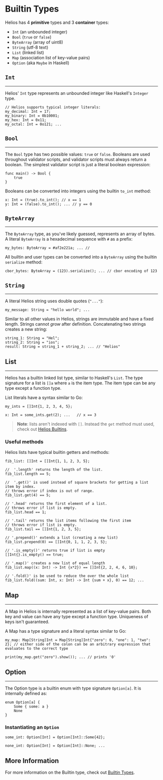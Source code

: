 # Builtin Types

Helios has 4 **primitive** types and 3 **container** types:

- `Int` (an unbounded integer)
- `Bool` (`true` or `false`)
- `ByteArray` (array of uint8)
- `String` (utf-8 text)
- `List` (linked list)
- `Map` (association list of key-value pairs)
- `Option` (aka `Maybe` in Haskell)

## `Int`

---

Helios' `Int` type represents an unbounded integer like Haskell's `Integer` type.

```rust,noplaypen
// Helios supports typical integer literals:
my_decimal: Int = 17;
my_binary: Int = 0b10001;
my_hex: Int = 0x11;
my_octal: Int = 0o121; ...
```

## `Bool`

---

The `Bool` type has two possible values: `true` or `false`. Booleans are used throughout validator scripts, and validator scripts must always return a boolean. The simplest validator script is just a literal boolean expression:

```rust,noplaypen
func main() -> Bool {
    true
}
```

Booleans can be converted into integers using the builtin `to_int` method:
```rust,noplaypen
x: Int = (true).to_int(); // x == 1
y: Int = (false).to_int(); ... // y == 0
```

## `ByteArray`

---

The `ByteArray` type, as you've likely guessed, represents an array of bytes. A literal `ByteArray` is a hexadecimal sequence with `#` as a prefix:

```rust,noplaypen
my_bytes: ByteArray = #af2e221a; ... // 
```

All builtin and user types can be converted into a `ByteArray` using the builtin `serialize` method:

```rust,noplaypen
cbor_bytes: ByteArray = (123).serialize(); ... // cbor encoding of 123
```

## `String`

---

A literal Helios string uses double quotes (`"..."`):

```ts,noplaypen
my_message: String = "hello world"; ...
```

Similar to all other values in Helios, strings are immutable and have a fixed length. Strings cannot *grow* after definition. Concatenating two strings creates a new string:

```rust,noplaypen
string_1: String = "Hel";
string_2: String = "ios";
result: String = string_1 + string_2; ... // "Helios"
```

## List

---

Helios has a builtin linked list type, similar to Haskell's `List`. The type signature for a list is `[]a` where `a` is the item type. The item type can be any type except a function type.

List literals have a syntax similar to Go:
```rust,noplaypen
my_ints = []Int{1, 2, 3, 4, 5};

x: Int = some_ints.get(2); ...   // x == 3
```

> **Note**: lists aren't indexed with `[]`. Instead the `get` method must used, check out [Helios Builtins](../helios_builtins/Helios_Builtins.md/#list-a).

### Useful methods

Helios lists have typical builtin getters and methods:

```rust,noplaypen
fib_list: []Int = []Int{1, 1, 2, 3, 5};

//  '.length' returns the length of the list.
fib_list.length == 5;

//  '.get()' is used instead of square brackets for getting a list item by index.
// throws error if index is out of range. 
fib_list.get(4) == 5; 

// '.head' returns the first element of a list.
// throws error if list is empty.
fib_list.head == 1;

// '.tail' returns the list items following the first item
// throws error if list is empty.
fib_list.tail == []Int{1, 2, 3, 5};

// '.prepend()' extends a list (creating a new list)
fib_list.prepend(0) == []Int{0, 1, 1, 2, 3, 5};

// '.is_empty()' returns true if list is empty
[]Int{}.is_empty() == true; 

// '.map()' creates a new list of equal length
fib_list.map((x: Int) -> Int {x*2}) == []Int{2, 2, 4, 6, 10}; 

// '.fold()' is be used to reduce the over the whole list
fib_list.fold((sum: Int, x: Int) -> Int {sum + x}, 0) == 12; ...
```

## Map

---

A Map in Helios is internally represented as a list of key-value pairs. Both key and value can have any type except a function type. Uniqueness of keys isn't guaranteed.

A Map has a type signature and a literal syntax similar to Go:
```go, noplaypen
my_map: Map[String]Int = Map[String]Int{"zero": 0, "one": 1, "two": 2}; // either side of the colon can be an arbitrary expression that evaluates to the correct type

print(my_map.get("zero").show()); ... // prints '0'
```

## Option

---

The Option type is a builtin enum with type signature `Option[a]`. It is internally defined as:

```rust, noplaypen
enum Option[a] {
    Some { some: a }
    None
}
```

### Instantiating an `Option`

```rust, noplaypen
some_int: Option[Int] = Option[Int]::Some{42};

none_int: Option[Int] = Option[Int]::None; ...
```

## More Information

For more information on the Builtin type, check out [Builtin Types](../helios_builtins/helios_builtins.md).
